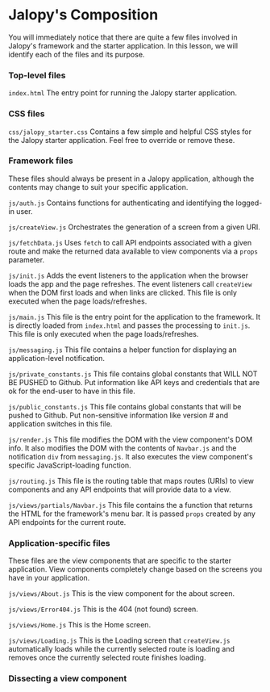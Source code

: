 # Jalopy's Composition

You will immediately notice that there are quite a few files involved in Jalopy's framework and the starter application. In this lesson, we will identify each of the files and its purpose.

### Top-level files

`index.html` The entry point for running the Jalopy starter application. 

### CSS files

`css/jalopy_starter.css` Contains a few simple and helpful CSS styles for the Jalopy starter application. Feel free to override or remove these.

### Framework files

These files should always be present in a Jalopy application, although the contents may change to suit your specific application.

`js/auth.js` Contains functions for authenticating and identifying the logged-in user.

`js/createView.js` Orchestrates the generation of a screen from a given URI.

`js/fetchData.js` Uses `fetch` to call API endpoints associated with a given route and make the returned data available to view components via a `props` parameter.

`js/init.js` Adds the event listeners to the application when the browser loads the app and the page refreshes. The event listeners call `createView` when the DOM first loads and when links are clicked. This file is only executed when the page loads/refreshes.

`js/main.js` This file is the entry point for the application to the framework. It is directly loaded from `index.html` and passes the processing to `init.js`. This file is only executed when the page loads/refreshes.

`js/messaging.js` This file contains a helper function for displaying an application-level notification. 

`js/private_constants.js` This file contains global constants that WILL NOT BE PUSHED to Github. Put information like API keys and credentials that are ok for the end-user to have in this file. 

`js/public_constants.js` This file contains global constants that will be pushed to Github. Put non-sensitive information like version # and application switches in this file.

`js/render.js` This file modifies the DOM with the view component's DOM info. It also modifies the DOM with the contents of `Navbar.js` and the notification `div` from `messaging.js`. It also executes the view component's specific JavaScript-loading function.

`js/routing.js` This file is the routing table that maps routes (URIs) to view components and any API endpoints that will provide data to a view.

`js/views/partials/Navbar.js` This file contains the a function that returns the HTML for the framework's menu bar. It is passed `props` created by any API endpoints for the current route.

### Application-specific files

These files are the view components that are specific to the starter application. View components completely change based on the screens you have in your application. 

`js/views/About.js` This is the view component for the about screen.

`js/views/Error404.js` This is the 404 (not found) screen.

`js/views/Home.js` This is the Home screen.

`js/views/Loading.js` This is the Loading screen that `createView.js` automatically loads while the currently selected route is loading and removes once the currently selected route finishes loading.


### Dissecting a view component
